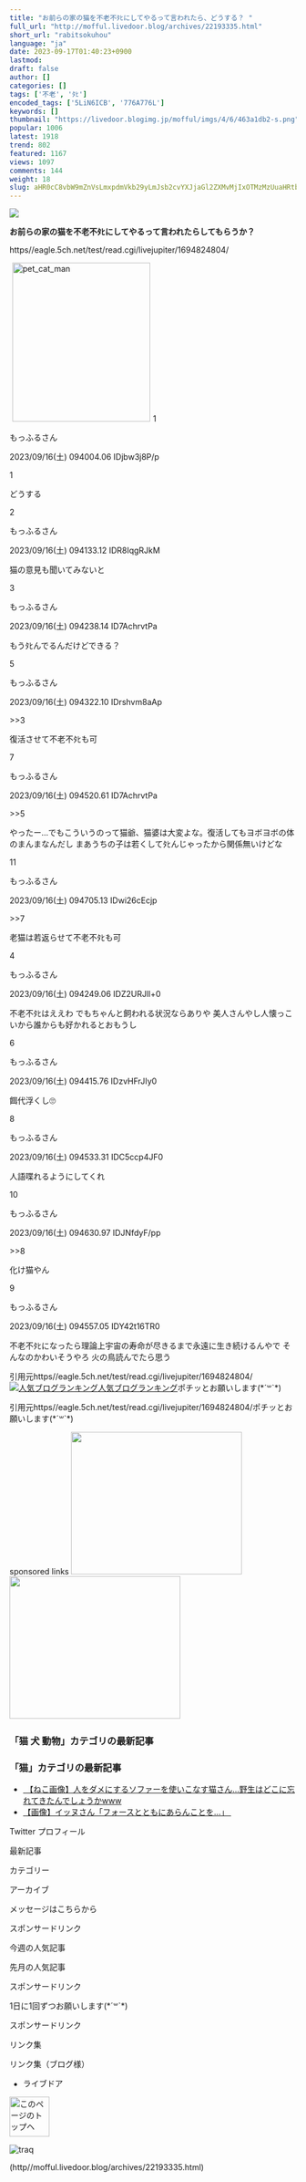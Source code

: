 ```yaml
---
title: "お前らの家の猫を不老不ﾀﾋにしてやるって言われたら、どうする？ "
full_url: "http://mofful.livedoor.blog/archives/22193335.html"
short_url: "rabitsokuhou"
language: "ja"
date: 2023-09-17T01:40:23+0900
lastmod: 
draft: false
author: []
categories: []
tags: ['不老', 'ﾀﾋ']
encoded_tags: ['5LiN6ICB', '776A776L']
keywords: []
thumbnail: "https://livedoor.blogimg.jp/mofful/imgs/4/6/463a1db2-s.png"
popular: 1006
latest: 1918
trend: 802
featured: 1167
views: 1097
comments: 144
weight: 18
slug: aHR0cC8vbW9mZnVsLmxpdmVkb29yLmJsb2cvYXJjaGl2ZXMvMjIxOTMzMzUuaHRtbA==
---
```


![](https://livedoor.blogimg.jp/mofful/imgs/4/6/463a1db2-s.png)

<div><p><b><p>お前らの家の猫を不老不ﾀﾋにしてやるって言われたらしてもらうか？</p></b> https//eagle.5ch.net/test/read.cgi/livejupiter/1694824804/</p><a target='_blank' title='pet_cat_man' href='https//livedoor.blogimg.jp/mofful/imgs/4/6/463a1db2.png'><img class='pict' hspace='5' alt='pet_cat_man' border='0' height='279' width='242' src='https//livedoor.blogimg.jp/mofful/imgs/4/6/463a1db2-s.png'></a>1 <p>もっふるさん</p> <p> 2023/09/16(土) 094004.06 IDjbw3j8P/p</p><p>1</p><p class='t_b'> どうする </p> <p class='t_h'>2 <p>もっふるさん</p> <p> 2023/09/16(土) 094133.12 IDR8IqgRJkM</p></p> <p class='t_b'> 猫の意見も聞いてみないと </p> <p class='t_h'>3 <p>もっふるさん</p> <p> 2023/09/16(土) 094238.14 ID7AchrvtPa</p></p> <p class='t_b'> もうﾀﾋんでるんだけどできる？ </p> <p class='t_h t_i'>5 <p>もっふるさん</p> <p> 2023/09/16(土) 094322.10 IDrshvm8aAp</p></p> <p class='t_b t_i'> <p class='anchor'>>>3</p> 復活させて不老不ﾀﾋも可 </p> <p class='t_h t_i'>7 <p>もっふるさん</p> <p> 2023/09/16(土) 094520.61 ID7AchrvtPa</p></p> <p class='t_b t_i'> <p class='anchor'>>>5</p> やったー…でもこういうのって猫爺、猫婆は大変よな。復活してもヨボヨボの体のまんまなんだし まあうちの子は若くしてﾀﾋんじゃったから関係無いけどな </p> <p class='t_h t_i'>11 <p>もっふるさん</p> <p> 2023/09/16(土) 094705.13 IDwi26cEcjp</p></p> <p class='t_b t_i'> <p class='anchor'>>>7</p> 老猫は若返らせて不老不ﾀﾋも可 </p> <p class='t_h'>4 <p>もっふるさん</p> <p> 2023/09/16(土) 094249.06 IDZ2URJll+0</p></p> <p class='t_b'> 不老不ﾀﾋはええわ でもちゃんと飼われる状況ならありや 美人さんやし人懐っこいから誰からも好かれるとおもうし </p> <p class='t_h'>6 <p>もっふるさん</p> <p> 2023/09/16(土) 094415.76 IDzvHFrJIy0</p></p> <p class='t_b'> 餌代浮くし🙄 </p> <p class='t_h'>8 <p>もっふるさん</p> <p> 2023/09/16(土) 094533.31 IDC5ccp4JF0</p></p> <p class='t_b'> 人語喋れるようにしてくれ </p> <p class='t_h t_i'>10 <p>もっふるさん</p> <p> 2023/09/16(土) 094630.97 IDJNfdyF/pp</p></p> <p class='t_b t_i'> <p class='anchor'>>>8</p> 化け猫やん </p> <p class='t_h'>9 <p>もっふるさん</p> <p> 2023/09/16(土) 094557.05 IDY42t16TR0</p></p> <p class='t_b'> 不老不ﾀﾋになったら理論上宇宙の寿命が尽きるまで永遠に生き続けるんやで そんなのかわいそうやろ 火の鳥読んでたら思う </p> 引用元https//eagle.5ch.net/test/read.cgi/livejupiter/1694824804/<a href='//blog.with2.net/link/?2036932'><img title='人気ブログランキング' src='https//blog.with2.net/img/banner/banner_21.gif'></a><a href='//blog.with2.net/link/?2036932'>人気ブログランキング</a>ポチッとお願いします(*´꒳`*)<img alt='' src='https//www11.a8.net/0.gif?a8mat=3BDUGQ+4RHMA+2HOM+BS629' height='1' width='1' border='0'> <p>引用元https//eagle.5ch.net/test/read.cgi/livejupiter/1694824804/ポチッとお願いします(*´꒳`*)</p> <p></p>sponsored links <a href='https//clicks.affstrack.com/c?m=7814&c=586147'><img src='https//ads.affstrack.com/i/7814?c=586147' width='300' height='250'></a> <a href='https//px.a8.net/svt/ejp?a8mat=3NPCW9+6P4KS2+54ZG+609HT' rel='nofollow'> <img border='0' width='300' height='250' alt='' src='https//www23.a8.net/svt/bgt?aid=221212809405&wid=001&eno=01&mid=s00000023974001009000&mc=1'></a> <img border='0' width='1' height='1' src='https//www14.a8.net/0.gif?a8mat=3NPCW9+6P4KS2+54ZG+609HT' alt=''> <h3>「猫 犬 動物」カテゴリの最新記事</h3> <ul id='ldblog_related_articles_7124c621_135453'></ul> <h3>「猫」カテゴリの最新記事</h3> <ul id='ldblog_related_articles_7124c621_141612'></ul> <ul></ul> <p id='ad2'></p> <p class='article-option' id='article-options'> </p> <ul class='article-pager'><li class='prev'><a href='http//mofful.livedoor.blog/archives/22199801.html' title='【ねこ画像】人をダメにするソファーを使いこなす猫さん…野生はどこに忘れてきたんでしょうかwww'>&nbsp【ねこ画像】人をダメにするソファーを使いこなす猫さん…野生はどこに忘れてきたんでしょうかwww</a></li><li class='next both'><a href='http//mofful.livedoor.blog/archives/22193233.html' title='【画像】イッヌさん「フォースとともにあらんことを…」'>【画像】イッヌさん「フォースとともにあらんことを…」&nbsp</a></li> </ul> <p class='sidetitle'>Twitter プロフィール</p><p class='sidetop'></p> <p class='sidebottom'></p> <p class='sidetitle'>最新記事</p> <p class='sidetop'></p> <p class='sidebottom'></p> <p class='sidetitle'>カテゴリー</p> <p class='sidetop'></p> <p class='sidebottom'></p> <p class='sidetitle'>アーカイブ</p> <p class='sidetop'></p> <p class='sidebottom'></p> <p class='plugin-calendar_default sidewrapper' id='calendarplugin-245427'> </p> <p class='sidetitle'>メッセージはこちらから</p> <p class='sidetop'></p> <p class='sidebottom'></p> <p class='sidetitle'>スポンサードリンク</p> <p class='sidetop'></p> <p class='sidebottom'></p> <p class='sidetitle'>今週の人気記事</p> <p class='sidetop'></p> <p class='sidebottom'></p> <p class='sidetitle'>先月の人気記事</p> <p class='sidetop'></p> <p class='sidebottom'></p> <p class='sidetitle'>スポンサードリンク</p> <p class='sidetop'></p> <p class='sidebottom'></p> <p class='sidetitle'>1日に1回ずつお願いします(*´꒳`*)</p> <p class='sidetop'></p> <p class='sidebottom'></p> <p class='sidetitle'></p> <p class='sidetop'></p> <p class='sidebottom'></p> <p class='sidetitle'>スポンサードリンク</p> <p class='sidetop'></p> <p class='sidebottom'></p> <p class='sidetitle'>リンク集</p> <p class='sidetop'></p> <p class='sidebottom'></p> <p class='sidetitle'></p> <p class='sidetop'></p> <p class='sidebottom'></p> <p class='sidetitle'>リンク集（ブログ様）</p> <p class='sidetop'></p> <p class='sidebottom'></p> <ul id='ld-services'> <li id='blog-powered'><a href='https//blog.livedoor.com/'><img src='https//parts.blog.livedoor.jp/img/usr/cmn/logo_blog_premium.png?v=20230905' width='81' height='17' alt='ライブドアブログ'></a></li> </ul> <p class='to-pagetop'><a href='#'><img src='https//parts.blog.livedoor.jp/img/usr/default_2012/common/to_pagetop.png' width='70' height='70' alt='このページのトップヘ'></a></p> <img src='https//t.blog.livedoor.jp/u.gif' alt='traq'> </div>

(http//mofful.livedoor.blog/archives/22193335.html)
